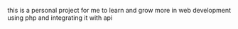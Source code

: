 this is a personal project for me to learn and grow more in web development using php and integrating it with api 
